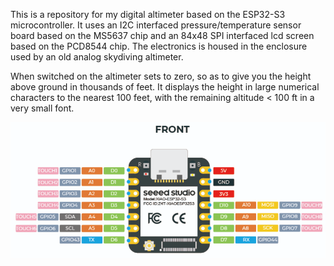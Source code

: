 This is a repository for my digital altimeter based on the ESP32-S3 microcontroller. It uses an I2C interfaced pressure/temperature sensor board based on the MS5637 chip and an 84x48 SPI interfaced lcd screen based on the PCD8544 chip. The electronics is housed in the enclosure used by an old analog skydiving altimeter.

When switched on the altimeter sets to zero, so as to give you the height above ground in thousands of feet. It displays the height in large numerical characters to the nearest 100 feet, with the remaining altitude < 100 ft in a very small font.

![ESP32-S3 pinout](Images/ESP32-S3_pinout.png)
